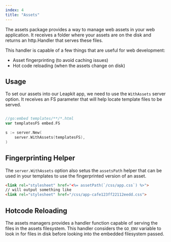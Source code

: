 ```yaml
---
index: 4
title: "Assets"
---
```


The assets package provides a way to manage web assets in your web application. It receives a folder where your assets are on the disk and returns an http.Handler that serves these files.

This handler is capable of a few things that are useful for web development:
- Asset fingerprinting (to avoid caching issues)
- Hot code reloading (when the assets change on disk)

## Usage

To set our assets into our Leapkit app, we need to use the `WithAssets` server option. It receives an FS parameter that will help locate template files to be served.

```go

//go:embed templates/**/*.html
var templatesFS embed.FS

s := server.New(
	server.WithAssets(templatesFS),
)
```

## Fingerprinting Helper
The `server.WithAssets` option also setus the `assetsPath` helper that can be used in your templates to use the fingerprinted version of an asset.

```html
<link rel="stylesheet" href="<%= assetPath(`/css/app.css`) %>">
// will output something like
<link rel="stylesheet" href="/css/app-cafe123ff22112eedd.css">
```

## Hotcode Reloading
The assets managers provides a handler function capable of serving the files in the assets filesystem. This handler considers the `GO_ENV` variable to look in for files in disk before looking into the embedded filesystem passed.
